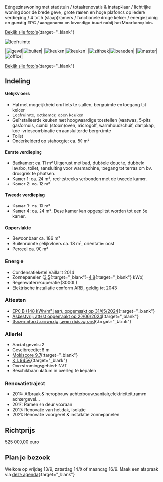 Eéngezinswoning met stadstuin / totaalrenovatie & instapklaar / lichtrijke woning door de brede gevel, grote ramen en hoge plafonds op iedere verdieping / 4 tot 5 (slaap)kamers / functionele droge kelder / energiezuinig en gunstig EPC / aangename en levendige buurt nabij het Moorkensplein.

[Bekijk alle foto's](https://www.icloud.com/sharedalbum/#B1s5oqs3qqXNtA){:target="_blank"}

![leefruimte](photos/0_4_1_Leefruimte_gve.jpg)  

|![gevel](photos/0_0_2_voorgevel.jpg)|![buiten](photos/6_4_Buiten.jpg)|
|![keuken](photos/4_3_Keuken.jpg)|![keuken](photos/4_2_Keuken.jpg)|
|![zithoek](photos/3_Zitruimte.jpg)|![beneden](photos/2_Voor_achter_zicht_gve.jpg)|
|![master](photos/7_2_Kamer1.jpg)|![office](photos/9_6_Kamer4.jpg)|

[Bekijk alle foto's](https://www.icloud.com/sharedalbum/#B1s5oqs3qqXNtA){:target="_blank"}

## Indeling 
#### Gelijkvloers 
- Hal met mogelijkheid om fiets te stallen, bergruimte en toegang tot kelder
- Leefruimte, eetkamer, open keuken
- Geïnstalleerde keuken met hoogwaardige toestellen (vaatwas, 5-pits gasfornuis, combi (stoom)oven, microgolf, warmhoudschuif, dampkap, koel-vriescombinatie en aansluitende bergruimte
- Toilet
- Onderkelderd op stahoogte: ca. 50 m²

#### Eerste verdieping
- Badkamer: ca. 11 m² Uitgerust met bad, dubbele douche, dubbele lavabo, toilet, aansluiting voor wasmachine, toegang tot terras om bv. droogrek te plaatsen.
- Kamer 1: ca. 24 m², rechtstreeks verbonden met de tweede kamer.
- Kamer 2: ca. 12 m²
 
#### Tweede verdieping 
- Kamer 3: ca. 19 m²
- Kamer 4: ca. 24 m². Deze kamer kan opgesplitst worden tot een 5e kamer.
  
#### Oppervlakte
- Bewoonbaar ca. 186 m²
- Buitenruimte gelijkvloers ca. 18 m², oriëntatie: oost
- Perceel ca. 90 m²

### Energie
- Condensatieketel Vaillant 2014
- Zonnepanelen ([3,5](docs/pv_1.jpg){:target="_blank"}-[4,8](docs/pv_2.png){:target="_blank"} kWp)
- Regenwaterrecuperatie (3000L)
- Elektrische installatie conform AREI, geldig tot 2043

### Attesten
- [EPC B (148 kWh/m² jaar), opgemaakt op 31/05/2024](docs/epc.pdf){:target="_blank"}
- [Asbestvrij: attest opgemaakt op 20/06/2024](docs/asbestattest.pdf){:target="_blank"}
- [Bodemattest aanwezig, geen risicogrond](docs/bodemattest.pdf){:target="_blank"}

### Allerlei
- Aantal gevels: 2
- Gevelbreedte: 6 m
- [Mobiscore 9.7](docs/mobiscore.png){:target="_blank"}
- [K.I. 945€](docs/info_kadaster.png){:target="_blank"}
- Overstromingsgebied: NVT
- Beschikbaar: datum in overleg te bepalen

### Renovatietraject
- 2014: Afbraak & heropbouw achterbouw,sanitair,elektriciteit,ramen achtergevel…
- 2017: Ramen en deur vooraan
- 2019: Renovatie van het dak, isolatie
- 2021: Renovatie voorgevel & installatie zonnepanelen

## Richtprijs
525 000,00 euro

## Plan je bezoek
Welkom op vrijdag 13/9, zaterdag 14/9 of maandag 16/9. Maak een afspraak via [deze agenda](https://calendly.com/annesmits/30min?month=2024-09){:target="_blank"}



